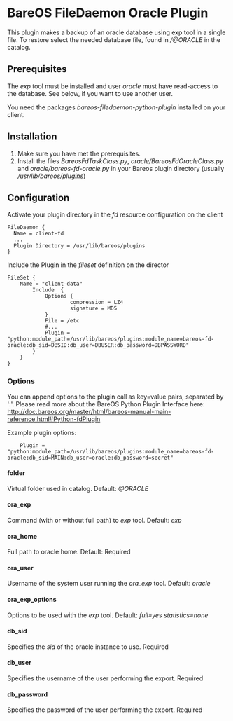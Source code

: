 # BareOS FileDaemon Oracle Plugin
This plugin makes a backup of an oracle database using exp tool in a single file.
To restore select the needed database file, found in */@ORACLE* in the catalog.

## Prerequisites
The *exp* tool must be installed and user *oracle* must have read-access to the database.
See below, if you want to use another user.

You need the packages *bareos-filedaemon-python-plugin* installed on your client.

## Installation
1. Make sure you have met the prerequisites.
2. Install the files  *BareosFdTaskClass.py*, *oracle/BareosFdOracleClass.py* and *oracle/bareos-fd-oracle.py* in your Bareos plugin directory (usually */usr/lib/bareos/plugins*)

## Configuration

Activate your plugin directory in the *fd* resource configuration on the client
```
FileDaemon {                          
  Name = client-fd
  ...
  Plugin Directory = /usr/lib/bareos/plugins
}
```

Include the Plugin in the *fileset* definition on the director
```
FileSet {
    Name = "client-data"
        Include  {
            Options {
                    compression = LZ4
                    signature = MD5
            }
            File = /etc
            #...
            Plugin = "python:module_path=/usr/lib/bareos/plugins:module_name=bareos-fd-oracle:db_sid=DBSID:db_user=DBUSER:db_password=DBPASSWORD"
        }
    }
}
```

### Options
You can append options to the plugin call as key=value pairs, separated by ':'.
Please read more about the BareOS Python Plugin Interface here: http://doc.bareos.org/master/html/bareos-manual-main-reference.html#Python-fdPlugin

Example plugin options:
```
    Plugin = "python:module_path=/usr/lib/bareos/plugins:module_name=bareos-fd-oracle:db_sid=MAIN:db_user=oracle:db_password=secret"
```

#### folder
Virtual folder used in catalog. Default: *@ORACLE*

#### ora_exp
Command (with or without full path) to *exp* tool. Default: *exp*

#### ora_home
Full path to oracle home. Default: Required

#### ora_user
Username of the system user running the *ora_exp* tool. Default: *oracle*

#### ora_exp_options
Options to be used with the *exp* tool. Default: *full=yes statistics=none*

#### db_sid
Specifies the *sid* of the oracle instance to use. Required

#### db_user
Specifies the username of the user performing the export. Required

#### db_password
Specifies the password of the user performing the export. Required